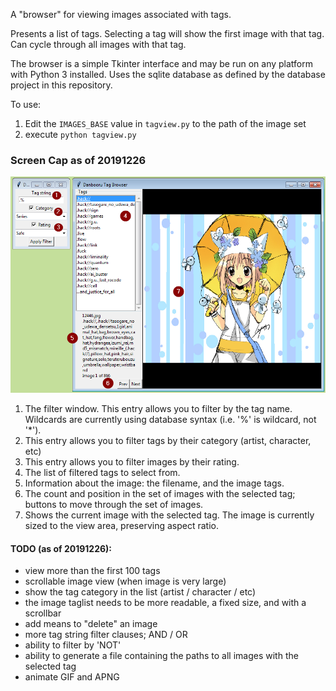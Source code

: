 
A "browser" for viewing images associated with tags.

Presents a list of tags. Selecting a tag will show the first image
with that tag. Can cycle through all images with that tag.

The browser is a simple Tkinter interface and may be run on any platform with Python 3 installed. Uses the sqlite 
database as defined by the database project in this repository.

To use:
1. Edit the `IMAGES_BASE` value in `tagview.py` to the path of the image set
2. execute `python tagview.py`

### Screen Cap as of 20191226

![annotated screen cap](screencap_anno.png)

1. The filter window. This entry allows you to filter by the tag name. Wildcards are currently
   using database syntax (i.e. '%' is wildcard, not '*').
2. This entry allows you to filter tags by their category (artist, character, etc)
3. This entry allows you to filter images by their rating.
4. The list of filtered tags to select from.
5. Information about the image: the filename, and the image tags.
6. The count and position in the set of images with the selected tag; buttons to move through the set of images.
7. Shows the current image with the selected tag. The image is currently sized to the view area, preserving aspect ratio.

#### TODO (as of 20191226):
- view more than the first 100 tags
- scrollable image view (when image is very large)
- show the tag category in the list (artist / character / etc)
- the image taglist needs to be more readable, a fixed size, and with a scrollbar
- add means to "delete" an image
- more tag string filter clauses; AND / OR
- ability to filter by 'NOT'
- ability to generate a file containing the paths to all images with the selected tag
- animate GIF and APNG
